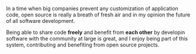 In a time when big companies prevent any customization of application code, 
open source is really a breath of fresh air and in my opinion the future
of all software development.

Being able to share code **freely** and benefit from **each other** by
developin software with the community at large is great, and
I enjoy being part of this system, contributing and
benefiting from open source projects.
